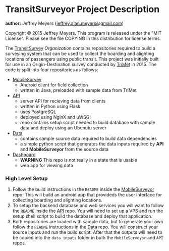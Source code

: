 # TransitSurveyor Project Description

**author:** Jeffrey Meyers (jeffrey.alan.meyers@gmail.com)

Copyright © 2015 Jeffrey Meyers. This program is released under the "MIT License". Please see the file COPYING in this distribution for license terms.

The [TransitSurvey](https://github.com/TransitSurveyor) *Organization* contains repositories required to build a surveying system that can be used to collect the boarding and alighting locations of passengers using public transit. This project was initially built for use in an Origin-Destination survey conducted by [TriMet](http://trimet.org/) in 2015. The code is split into four repositories as follows:

+ [MobileSurvey](https://github.com/TransitSurveyor/MobileSurveyor)
  + Android client for field collection
  + written in Java, preloaded with sample data from TriMet
+ [API](https://github.com/TransitSurveyor/API)
  + server API for recieving data from clients
  + written in Python using Flask
  + uses PostgreSQL
  + deployed using NginX and uWSGI
  + repo contains setup script needed to build database with sample data and deploy using an Ubunutu server
+ [Data](https://github.com/TransitSurveyor/Data)
  + contains sample source data required to build data dependencies
  + a simple python script that generates the data inputs required by **API** and **MobileSurveyor** from the source data
+ [Dashboard](https://github.com/TransitSurveyor/Dashboard)
  + **WARNING** This repo is not really in a state that is usable  
  + web app for viewing data

### High Level Setup

1. Follow the build instructions in the `README` inside the [MobileSurveyor](https://github.com/TransitSurveyor/MobileSurveyor) repo. This will build an android app that provideds the user interface for collecting boarding and alighting locations.
2. To setup the backend database and web services you will want to follow the `README` inside the [API](https://github.com/TransitSurveyor/API) repo. You will need to set up a VPS and run the setup shell script to build the database and deploy that application.
3. Both repositories are loaded with sample data, but to generate your own follow the `README` instructions in the [Data](https://github.com/TransitSurveyor/Data) repo. You will construct your source inputs and run the build script. After that the outputs will need to be copied into the `data_inputs` folder in both the `MobileSurveyor` and `API` repos.

